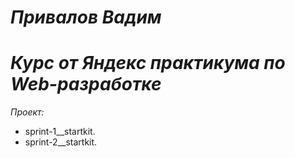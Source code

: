 # *Привалов Вадим*
# *Курс от Яндекс практикума по Web-разработке*

*Проект:*
- sprint-1__startkit.
- sprint-2__startkit.
